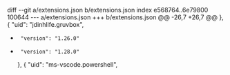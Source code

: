 diff --git a/extensions.json b/extensions.json
index e568764..6e79800 100644
--- a/extensions.json
+++ b/extensions.json
@@ -26,7 +26,7 @@
     },
     {
       "uid": "jdinhlife.gruvbox",
-      "version": "1.26.0"
+      "version": "1.28.0"
     },
     {
       "uid": "ms-vscode.powershell",
